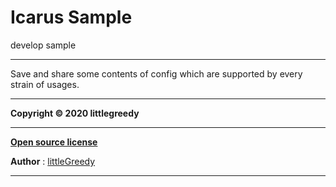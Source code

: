 # Icarus Sample
develop sample



****

Save and share some contents of config which are supported by every strain of  usages.



****

 **Copyright © 2020 littlegreedy** 

-----------

**[Open source license](https://github.com/littlegreedy/IcarusSample/blob/master/LICENSE.md)**

**Author** : [littleGreedy](https://github.com/littlegreedy/JavaFX-soplayer)

****

```

```

